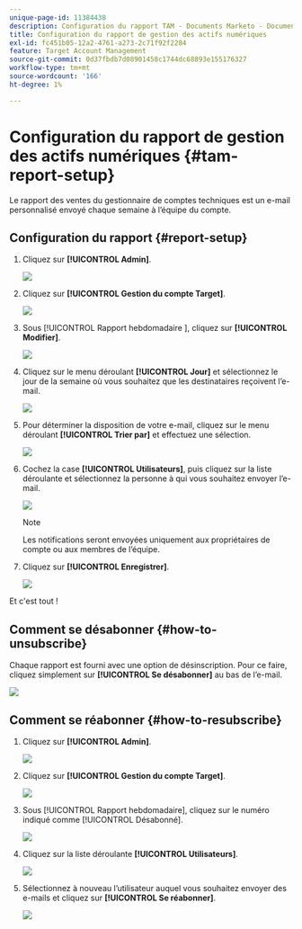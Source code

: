 ```yaml
---
unique-page-id: 11384438
description: Configuration du rapport TAM - Documents Marketo - Documentation du produit
title: Configuration du rapport de gestion des actifs numériques
exl-id: fc451b05-12a2-4761-a273-2c71f92f2284
feature: Target Account Management
source-git-commit: 0d37fbdb7d08901458c1744dc68893e155176327
workflow-type: tm+mt
source-wordcount: '166'
ht-degree: 1%

---
```


# Configuration du rapport de gestion des actifs numériques {#tam-report-setup}

Le rapport des ventes du gestionnaire de comptes techniques est un e-mail personnalisé envoyé chaque semaine à l’équipe du compte.

## Configuration du rapport {#report-setup}

1. Cliquez sur **[!UICONTROL Admin]**.

   ![](assets/one-3.png)

1. Cliquez sur **[!UICONTROL Gestion du compte Target]**.

   ![](assets/tam-report-setup-2.png)

1. Sous [!UICONTROL  Rapport hebdomadaire ], cliquez sur **[!UICONTROL Modifier]**.

   ![](assets/three-3.png)

1. Cliquez sur le menu déroulant **[!UICONTROL Jour]** et sélectionnez le jour de la semaine où vous souhaitez que les destinataires reçoivent l’e-mail.

   ![](assets/four-4.png)

1. Pour déterminer la disposition de votre e-mail, cliquez sur le menu déroulant **[!UICONTROL Trier par]** et effectuez une sélection.

   ![](assets/five-3.png)

1. Cochez la case **[!UICONTROL Utilisateurs]**, puis cliquez sur la liste déroulante et sélectionnez la personne à qui vous souhaitez envoyer l’e-mail.

   ![](assets/six-2.png)

   >[!NOTE]
   >
   >Les notifications seront envoyées uniquement aux propriétaires de compte ou aux membres de l’équipe.

1. Cliquez sur **[!UICONTROL Enregistrer]**.

   ![](assets/seven-2.png)

Et c&#39;est tout !

## Comment se désabonner {#how-to-unsubscribe}

Chaque rapport est fourni avec une option de désinscription. Pour ce faire, cliquez simplement sur **[!UICONTROL Se désabonner]** au bas de l’e-mail.

![](assets/eight-1.png)

## Comment se réabonner {#how-to-resubscribe}

1. Cliquez sur **[!UICONTROL Admin]**.

   ![](assets/one-3.png)

1. Cliquez sur **[!UICONTROL Gestion du compte Target]**.

   ![](assets/tam-report-setup-10.png)

1. Sous [!UICONTROL Rapport hebdomadaire], cliquez sur le numéro indiqué comme [!UICONTROL Désabonné].

   ![](assets/nine.png)

1. Cliquez sur la liste déroulante **[!UICONTROL Utilisateurs]**.

   ![](assets/ten.png)

1. Sélectionnez à nouveau l’utilisateur auquel vous souhaitez envoyer des e-mails et cliquez sur **[!UICONTROL Se réabonner]**.

   ![](assets/eleven.png)
